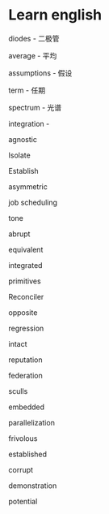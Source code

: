 # Learn english

diodes - 二极管

average - 平均

assumptions - 假设

term - 任期

spectrum - 光谱

integration - 

agnostic

Isolate

Establish

asymmetric

job scheduling

tone

abrupt

equivalent

integrated

primitives

Reconciler

opposite

regression

intact

reputation

federation

sculls

embedded

parallelization

frivolous

established

corrupt

demonstration

potential